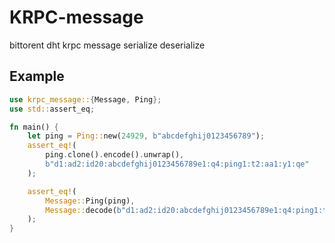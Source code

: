 # KRPC-message


bittorent dht krpc message serialize deserialize 
## Example
```Rust
use krpc_message::{Message, Ping};
use std::assert_eq;

fn main() {
    let ping = Ping::new(24929, b"abcdefghij0123456789");
    assert_eq!(
        ping.clone().encode().unwrap(),
        b"d1:ad2:id20:abcdefghij0123456789e1:q4:ping1:t2:aa1:y1:qe"
    );

    assert_eq!(
        Message::Ping(ping),
        Message::decode(b"d1:ad2:id20:abcdefghij0123456789e1:q4:ping1:t2:aa1:y1:qe").unwrap()
    );
}
```